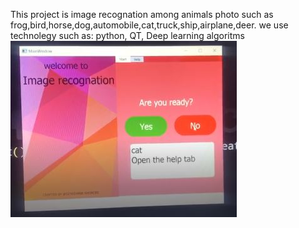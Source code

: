 This project is image recognation among animals photo such as frog,bird,horse,dog,automobile,cat,truck,ship,airplane,deer.
we use technolegy such as:
python,
QT,
Deep learning algoritms
<img src="image.JPG" > 
